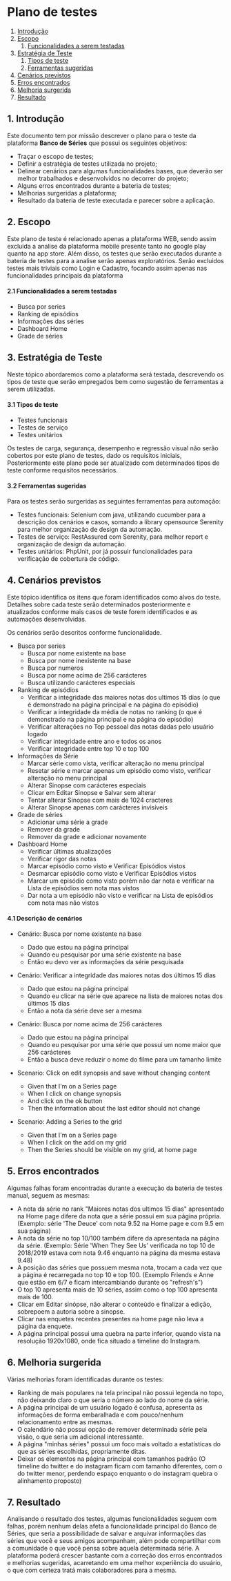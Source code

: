 # Plano de testes

 1. [Introdução](#1-introdu%c3%a7%c3%a3o)
 2. [Escopo](#2-escopo)
    1. [Funcionalidades a serem testadas](#21-funcionalidades-a-serem-testadas)
 3. [Estratégia de Teste](#3-estrat%c3%a9gia-de-teste)
    1. [Tipos de teste](#31-tipos-de-teste)
    2. [Ferramentas sugeridas](#32-ferramentas-sugeridas)
 4. [Cenários previstos](#4-cen%c3%a1rios-previstos)
 5. [Erros encontrados](#5-erros-encontrados)
 6. [Melhoria surgerida](#6-melhoria-surgerida)
 7. [Resultado](#7-resultado)

## 1. Introdução

Este documento tem por missão descrever o plano para o teste da plataforma **Banco de Séries** que possui os seguintes objetivos:

- Traçar o escopo de testes;
- Definir a estratégia de testes utilizada no projeto;
- Delinear cenários para algumas funcionalidades bases, que deverão ser melhor trabalhados e desenvolvidos no decorrer do projeto;
- Alguns erros encontrados durante a bateria de testes;
- Melhorias surgeridas a plataforma;
- Resultado da bateria de teste executada e parecer sobre a aplicação.

## 2. Escopo

Este plano de teste é relacionado apenas a plataforma WEB, sendo assim excluida a analise da plataforma mobile presente tanto no google play quanto na app store. Além disso, os testes que serão executados durante a bateria de testes para a analise serão apenas exploratórios. Serão excluidos testes mais triviais como Login e Cadastro, focando assim apenas nas funcionalidades principais da plataforma

#### 2.1 Funcionalidades a serem testadas

- Busca por series
- Ranking de episódios
- Informações das séries
- Dashboard Home
- Grade de séries

## 3. Estratégia de Teste

Neste tópico abordaremos como a plataforma será testada, descrevendo os tipos de teste que serão empregados bem como sugestão de ferramentas a serem utilizadas.

#### 3.1 Tipos de teste

 - Testes funcionais
 - Testes de serviço
 - Testes unitários
  
  Os testes de carga, segurança, desempenho e regressão visual não serão cobertos por este plano de testes, dado os requisitos iniciais, Posteriormente este plano pode ser atualizado com determinados tipos de teste conforme requisitos necessários.

#### 3.2 Ferramentas sugeridas

Para os testes serão surgeridas as seguintes ferramentas para automação:

- Testes funcionais: Selenium com java, utilizando cucumber para a descrição dos cenários e casos, somando a library opensource Serenity para melhor organização de design da automação.
- Testes de serviço: RestAssured com Serenity, para melhor report e organização de design da automação.
- Testes unitários: PhpUnit, por já possuir funcionalidades para verificação de cobertura de código.

## 4. Cenários previstos

Este tópico identifica os itens que foram identificados como alvos do teste. Detalhes sobre cada teste serão determinados posteriormente e atualizados conforme mais casos de teste forem identificados e as automações desenvolvidas.

Os cenários serão descritos conforme funcionalidade.

 - Busca por series
   - Busca por nome existente na base
   - Busca por nome inexistente na base
   - Busca por numeros
   - Busca por nome acima de 256 carácteres
   - Busca utilizando carácteres especiais
 - Ranking de episódios
   - Verificar a integridade das maiores notas dos ultimos 15 dias (o que é demonstrado na página principal e na página do episódio)
   - Verificar a integridade da média de notas no ranking (o que é demonstrado na página principal e na página do episódio)
   - Verificar alterações no Top pessoal das notas dadas pelo usuário logado
   - Verificar integridade entre ano e todos os anos
   - Verificar integridade entre top 10 e top 100
 - Informações da Série
   - Marcar série como vista, verificar alteração no menu principal
   - Resetar série e marcar apenas um episódio como visto, verificar alteração no menu principal
   - Alterar Sinopse com carácteres especiais
   - Clicar em Editar Sinopse e Salvar sem alterar
   - Tentar alterar Sinopse com mais de 1024 cracteres
   - Alterar Sinopse apenas com carácteres invisíveis 
 - Grade de séries
   - Adicionar uma série a grade
   - Remover da grade
   - Remover da grade e adicionar novamente
 - Dashboard Home
   - Verificar últimas atualizações
   - Verificar rigor das notas
   - Marcar episódio como visto e Verificar Episódios vistos
   - Desmarcar episódio como visto e Verificar Episódios vistos
   - Marcar um episódio como visto porém não dar nota e verificar na Lista de episódios sem nota mas vistos
   - Dar nota a um episódio não visto e verificar na Lista de episódios com nota mas não vistos

#### 4.1 Descrição de cenários

- Cenário: Busca por nome existente na base
  - Dado que estou na página principal
  - Quando eu pesquisar por uma série existente na base
  - Então eu devo ver as informações da série pesquisada

- Cenário: Verificar a integridade das maiores notas dos últimos 15 dias
  - Dado que estou na página principal
  - Quando eu clicar na série que aparece na lista de maiores notas dos últimos 15 dias
  - Então a nota da série deve ser a mesma

- Cenário: Busca por nome acima de 256 carácteres
  - Dado que estou na página principal
  - Quando eu pesquisar por uma série que possui um nome maior que 256 carácteres
  - Então a busca deve reduzir o nome do filme para um tamanho limite

- Scenario: Click on edit synopsis and save without changing content
  - Given that I'm on a Series page
  - When I click on change synopsis
  - And click on the ok button
  - Then the information about the last editor should not change

- Scenario: Adding a Series to the grid
  - Given that I'm on a Series page
  - When I click on the add on my grid
  - Then the Series should be visible on my grid, at home page

## 5. Erros encontrados

Algumas falhas foram encontradas durante a execução da bateria de testes manual, seguem as mesmas:

- A nota da série no rank "Maiores notas dos ultimos 15 dias" apresentado na Home page difere da nota que a série possui em sua página própria. (Exemplo: série 'The Deuce' com nota 9.52 na Home page e com 9.5 em sua página)
- A nota da série no top 10/100 também difere da apresentada na página da série. (Exemplo: Série 'When They See Us' verificada no top 10 de 2018/2019 estava com nota 9.46 enquanto na página da mesma estava 9.48)
- A posição das séries que possuem mesma nota, trocam a cada vez que a página é recarregada no top 10 e top 100. (Exemplo Friends e Anne que estão em 6/7 e ficam intercambiando durante os "refresh's")
- O top 10 apresenta mais de 10 séries, assim como o top 100 apresenta mais de 100.
- Clicar em Editar sinópse, não alterar o conteúdo e finalizar a edição, sobrepoem a autoria sobre a sinopse.
- Clicar nas enquetes recentes presentes na home page não leva a página da enquete.
- A página principal possui uma quebra na parte inferior, quando vista na resolução 1920x1080, onde fica situado a timeline do Instagram.

## 6. Melhoria surgerida

Várias melhorias foram identificadas durante os testes:

- Ranking de mais populares na tela principal não possui legenda no topo, não deixando claro o que seria o número ao lado do nome da série.
- A página principal de um usuário logado é confusa, apresenta as informações de forma embaralhada e com pouco/nenhum relacionamento entre as mesmas.
- O calendário não possui opção de remover determinada série pela visão, o que seria um adicional interessante.
- A página "minhas séries" possui um foco mais voltado a estatísticas do que as séries escolhidas, propriamente ditas.
- Deixar os elementos na página principal com tamanhos padrão (O timeline do twitter e do instagram ficam com tamanho diferentes, com o do twitter menor, perdendo espaço enquanto o do instagram quebra o alinhamento proposto)

## 7. Resultado

Analisando o resultado dos testes, algumas funcionalidades seguem com falhas, porém nenhum delas afeta a funcionalidade principal do Banco de Séries, que seria a possibilidade de salvar e arquivar informações das séries que você e seus amigos acompanham, além pode compartilhar com a comunidade o que você pensa sobre aquela determinada série. A plataforma poderá crescer bastante com a correção dos erros encontrados e melhorias sugeridas, acarretando em uma melhor experiência do usuário, o que com certeza tratá mais colaboradores para a mesma. 